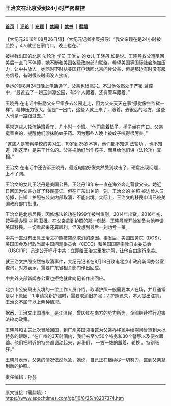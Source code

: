 ### 王治文在北京受到24小时严密监控

---

#### [首页](../../../..?n8237374) &nbsp;|&nbsp; [评论](../../../../../epoch-comment?n8237374) &nbsp;|&nbsp; [专题](../../../../../epoch-special?n8237374) &nbsp;|&nbsp; [禁闻](../../../../../epoch-news?n8237374) &nbsp;|&nbsp; [禁书](../../../../../books?n8237374) &nbsp;|&nbsp; [翻墙](https://github.com/gfw-breaker/nogfw/blob/master/README.md?n8237374)


<div class="post_content" id="artbody" itemprop="articleBody">
 <!-- article content begin -->
 <p>
  【大纪元2016年08月26日讯】（大纪元记者李辰报导）“我父亲现在是24小时被
  <ok href="https://www.epochtimes.com/gb/tag/%E7%9B%91%E6%8E%A7.html">
   监控
  </ok>
  。4人就坐在家门口。晚上也在。”
 </p>
 <p>
  被拦截出国的北京
  <ok href="https://www.epochtimes.com/gb/tag/%E6%B3%95%E8%BD%AE%E5%8A%9F.html">
   法轮功
  </ok>
  学员
  <ok href="https://www.epochtimes.com/gb/tag/%E7%8E%8B%E6%B2%BB%E6%96%87.html">
   王治文
  </ok>
  的女儿
  <ok href="https://www.epochtimes.com/gb/tag/%E7%8E%8B%E6%99%93%E4%B8%B9.html">
   王晓丹
  </ok>
  如是说。王晓丹救父遭阻回美后一直马不停蹄，她不断和美国各级政府部门联络，希望美国等国际社会施加压力，让中共放人。她同时不时从美国打电话回北京问候父亲，但是那边有时没有服务信号，有时很长时间没人接听。
 </p>
 <p>
  幸运的是8月24日晚上电话通了，父亲也很高兴。不过他依然处于严密
  <ok href="https://www.epochtimes.com/gb/tag/%E7%9B%91%E6%8E%A7.html">
   监控
  </ok>
  中，“最近去了一趟玉渊潭公园，有5个人跟着，还有警车跟着。”
 </p>
 <p>
  <ok href="https://www.epochtimes.com/gb/tag/%E7%8E%8B%E6%99%93%E4%B8%B9.html">
   王晓丹
  </ok>
  在电话中鼓励父亲平常多去公园走走，因为父亲天天在家“感觉像坐监狱一样”，精神压力很大。但是“一出门，这些人就上来了，跟着。去很远的地方，这些人也是一路跟过去。”
 </p>
 <p>
  平常这些人轮流换班看守，几小时一个班。“他们拿着垫子、椅子坐在门口。父亲挺善良的，提醒他们涂抹防蚊子药。因为那些人晚上被蚊子咬得很厉害。”
 </p>
 <p>
  “这些人是警察学校的实习生，19岁到25岁不等，他们都不知道
  <ok href="https://www.epochtimes.com/gb/tag/%E6%B3%95%E8%BD%AE%E5%8A%9F.html">
   法轮功
  </ok>
  ，也不知道（到这里）是来干什么的。父亲把他们当作孩子，而且给他们讲（法轮功）真相。”
 </p>
 <p>
  <ok href="https://www.epochtimes.com/gb/tag/%E7%8E%8B%E6%B2%BB%E6%96%87.html">
   王治文
  </ok>
  在电话中还告诉王晓丹，最近电脑好像突然受到攻击了，硬盘出现问题，上不了网。
 </p>
 <p>
  王治文的女儿王晓丹是美国公民。王晓丹18年来一直在海外奔走营救父亲。她近日回国为父亲办好了移民签证。但在广东出关前一刻，王治文的
  <ok href="https://www.epochtimes.com/gb/tag/%E6%8A%A4%E7%85%A7.html">
   护照
  </ok>
  被边检人员剪掉，告知：护照被公安内部取消，不能出境。实际上，王治文的移民申请已被美国政府部门批准。
 </p>
 <p>
  王治文是北京居民，因修炼法轮功在1999年被判重刑，2014年出狱。2016年初，按手续办理
  <ok href="https://www.epochtimes.com/gb/tag/%E6%8A%A4%E7%85%A7.html">
   护照
  </ok>
  获批。在父亲拿到护照的那一刻起，王晓丹就开始准备为他申请美国移民。一切看起来还算顺利，但没想到最后一刻功亏一篑。
 </p>
 <p>
  中共一直没有出具王治文护照被突然取消的原因。事发后，美国国务院（DOS）、美国国会及行政当局中国问题委员会（CECC）和美国国际宗教自由委员会（USCIRF）迅速公开呼吁中共：立即给王治文重发护照，让他自由旅行来美。
 </p>
 <p>
  就王治文护照突然被取消事件，大纪元记者在8月18日致电北京市政府新闻办公室查询，对方表示，需要广东省相关部门作出回应。
 </p>
 <p>
  中共外交部新闻办公室也拒绝就此向记者作出回应。
 </p>
 <p>
  北京市公安局出入境的一位工作人员介绍，取消护照一般需要本人在场，并且通常是以下原因：1.申请换新护照时，需要取消旧护照；2.护照遗失，本人提出注销。王治文不属于以上两种情况。
 </p>
 <p>
  据悉，王治文出国遭阻，是江泽民、曾庆红在南方的势力所为，企图继续推行迫害法轮功政策。
 </p>
 <p>
  王晓丹和丈夫此次冒险回国，到广州美国领事馆为父亲办移民手续期间曾遭到大批特务的跟踪，“在广州的3天时间内，我们被至少50个特务和30个警察以及便衣跟踪。他们把附近的特务都调动起来，追我们， 一拨一拨的跟着、轮换 。特别张狂。”
 </p>
 <p>
  王晓丹表示，父亲的情况依然危急，她说，自己正在继续尽一切努力，直到父亲拿到新的护照。
 </p>
 <p>
  责任编辑：孙芸
 </p>
 <!-- article content end -->
 <div id="below_article_ad">
 </div>
</div>


---

原文链接（需翻墙）：https://www.epochtimes.com/gb/16/8/25/n8237374.htm